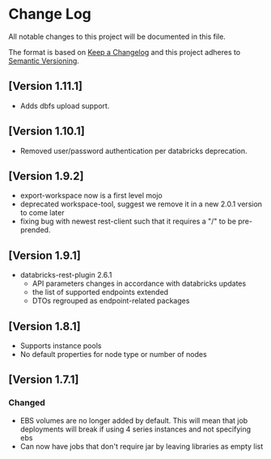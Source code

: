 # Change Log
All notable changes to this project will be documented in this file.

The format is based on [Keep a Changelog](http://keepachangelog.com/)
and this project adheres to [Semantic Versioning](http://semver.org/).

## [Version 1.11.1]
- Adds dbfs upload support.

## [Version 1.10.1]
- Removed user/password authentication per databricks deprecation.

## [Version 1.9.2]
 - export-workspace now is a first level mojo
 - deprecated workspace-tool, suggest we remove it in a new 2.0.1 version to come later
 - fixing bug with newest rest-client such that it requires a "/" to be pre-prended.

## [Version 1.9.1]
 - databricks-rest-plugin 2.6.1
   - API parameters changes in accordance with databricks updates
   - the list of supported endpoints extended
   - DTOs regrouped as endpoint-related packages

## [Version 1.8.1]
- Supports instance pools
- No default properties for node type or number of nodes

## [Version 1.7.1]

### Changed
- EBS volumes are no longer added by default. This will mean that job deployments
will break if using 4 series instances and not specifying ebs
- Can now have jobs that don't require jar by leaving libraries as empty list